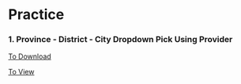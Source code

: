 # Practice
### 1. Province - District - City Dropdown Pick Using Provider
   [To Download](https://github.com/AradhyaNepal/InterviewPractice/releases/tag/Practice-1)
   
   [To View](https://github.com/AradhyaNepal/InterviewPractice/tree/c7dbf5071ff0ca27ceda072983908981a0e653c0)
